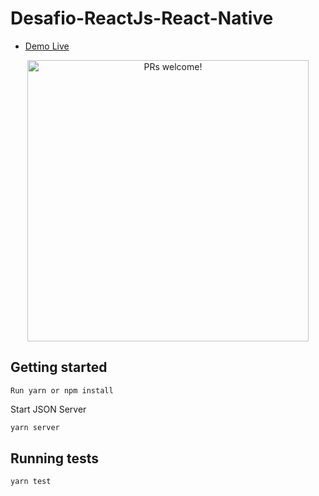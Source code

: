 # Desafio-ReactJs-React-Native

- [Demo Live](https://demo-react-app-live-owkalsayv-tiagossgaspar.vercel.app/)

<p align="center">
 <a href="https://demo-react-app-live-owkalsayv-tiagossgaspar.vercel.app/">
  <img style="width: 450px;" src="https://github.com/TiagoSSGaspar/Desafio-ReactJs-React-Native/blob/master/demo-live.png?raw=true" alt="PRs welcome!" />
 </a>
</p>

<!-- tocstop -->

## Getting started

```
Run yarn or npm install
```

Start JSON Server

```bash
yarn server 
```
## Running tests
```bash
yarn test 
```
